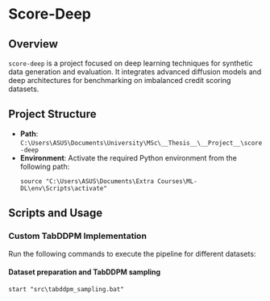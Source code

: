 # Score-Deep

## Overview
`score-deep` is a project focused on deep learning techniques for synthetic data generation and evaluation. It integrates advanced diffusion models and deep architectures for benchmarking on imbalanced credit scoring datasets.

## Project Structure
- **Path**: `C:\Users\ASUS\Documents\University\MSc\__Thesis__\__Project__\score-deep`
- **Environment**: Activate the required Python environment from the following path:
  ```
  source "C:\Users\ASUS\Documents\Extra Courses\ML-DL\env\Scripts\activate"
  ```

## Scripts and Usage
### Custom TabDDPM Implementation
Run the following commands to execute the pipeline for different datasets:

#### Dataset preparation and TabDDPM sampling
```
start "src\tabddpm_sampling.bat"
```



